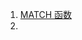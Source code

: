 
1. [MATCH 函数](https://support.office.com/zh-cn/article/match-%E5%87%BD%E6%95%B0-e8dffd45-c762-47d6-bf89-533f4a37673a?omkt=zh-CN&ui=zh-CN&rs=zh-CN&ad=CN)  
2. 
